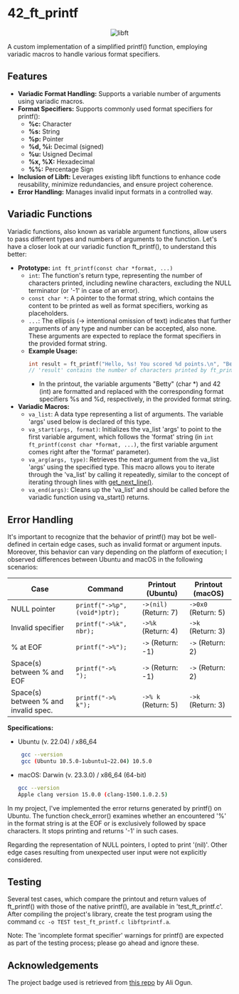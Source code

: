 # 42_ft_printf

<p align="center">
    <img src="https://github.com/alx-sch/42_printf/assets/134595144/f0c52cd6-4282-4a69-9b03-5befc5335003" alt="libft" />
</p>

A custom implementation of a simplified printf() function, employing variadic macros to handle various format specifiers.

## Features

- **Variadic Format Handling:** Supports a variable number of arguments using variadic macros.
- **Format Specifiers:** Supports commonly used format specifiers for printf():
    - **%c:**        Character
    - **%s:**        String
    - **%p:**        Pointer
    - **%d, %i:**    Decimal (signed)
    - **%u:** Usigned Decimal
    - **%x, %X:** Hexadecimal
    - **%%:** Percentage Sign
 - **Inclusion of Libft:** Leverages existing libft functions to enhance code reusability, minimize redundancies, and ensure project coherence.
 - **Error Handling:** Manages invalid input formats in a controlled way.

## Variadic Functions
Variadic functions, also known as variable argument functions, allow users to pass different types and numbers of arguments to the function. Let's have a closer look at our variadic function ft_printf(), to understand this better:

- **Prototype:** `int ft_printf(const char *format, ...)`
    - `int`: The function's return type, representing the number of characters printed, including newline characters, excluding the NULL terminator (or '-1' in case of an error).
    - `const char *`: A pointer to the format string, which contains the content to be printed as well as format specifiers, working as placeholders.
    - `...`: The ellipsis (-> intentional omission of text) indicates that further arguments of any type and number can be accepted, also none. These arguments are expected to replace the format specifiers in the provided format string.
    - **Example Usage:**
      ```c
      int result = ft_printf("Hello, %s! You scored %d points.\n", "Betty", 42);
      // 'result' contains the number of characters printed by ft_printf() -> 36
      ```
        - In the printout, the variable arguments "Betty" (char *) and 42 (int) are formatted and replaced with the corresponding format specifiers %s and %d, respectively, in the provided format string.
- **Variadic Macros:**
    - `va_list`: A data type representing a list of arguments. The variable 'args' used below is declared of this type.
    - `va_start(args, format)`: Initializes the va_list 'args' to point to the first variable argument, which follows the 'format' string (in `int ft_printf(const char *format, ...)`, the first variable argument comes right after the 'format' parameter).
    - `va_arg(args, type)`: Retrieves the next argument from the va_list 'args' using the specified type. This macro allows you to iterate through the 'va_list' by calling it repeatedly, similar to the concept of iterating through lines with [get_next_line()](https://github.com/alx-sch/42_get_next_line).
    - `va_end(args)`: Cleans up the 'va_list' and should be called before the variadic function using va_start() returns.
 
## Error Handling 
It's important to recognize that the behavior of printf() may bot be well-defined in certain edge cases, such as invalid format or argument inputs. Moreover, this behavior can vary depending on the platform of execution; I observed differences between Ubuntu and macOS in the following scenarios:

| Case | Command | Printout (Ubuntu) | Printout (macOS) |
| --- | --- | --- | --- |
| NULL pointer | `printf("->%p", (void*)ptr);`| `->(nil)` (Return: 7) | `->0x0` (Return: 5) |
| Invalid specifier | `printf("->%k", nbr);` | `->%k` (Return: 4) | `->k` (Return: 3) |
| % at EOF | `printf("->%");` | `->` (Return: -1) | `->` (Return: 2) |
| Space(s) between % and EOF | `printf("->%   ");` | `->` (Return: -1) | `->` (Return: 2) |
| Space(s) between % and invalid spec. | `printf("->%   k");` | `->% k` (Return: 5) | `->k` (Return: 3) |

**Specifications:**
- Ubuntu (v. 22.04) / x86_64
    ```bash
     gcc --version
     gcc (Ubuntu 10.5.0-1ubuntu1~22.04) 10.5.0
    ```
- macOS: Darwin (v. 23.3.0) / x86_64 (64-bit)
     ```bash
     gcc --version
     Apple clang version 15.0.0 (clang-1500.1.0.2.5)
    ```
     
In my project, I've implemented the error returns generated by printf() on Ubuntu. The function check_error() examines whether an encountered '%' in the format string is at the EOF or is exclusively followed by space characters. It stops printing and returns '-1' in such cases.

Regarding the representation of NULL pointers, I opted to print '(nil)'. Other edge cases resulting from unexpected user input were not explicitly considered.

## Testing
Several test cases, which compare the printout and return values of ft_printf() with those of the native printf(), are available in 'test_ft_printf.c'. After compiling the project's library, create the test program using the command `cc -o TEST test_ft_printf.c libftprintf.a`.

Note: The 'incomplete format specifier' warnings for printf() are expected as part of the testing process; please go ahead and ignore these.

## Acknowledgements
The project badge used is retrieved from [this repo](https://github.com/ayogun/42-project-badges) by Ali Ogun.
